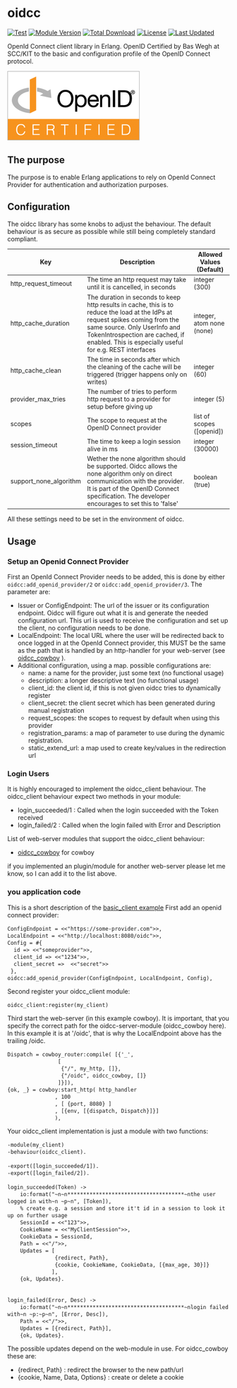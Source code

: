 # oidcc

[![Test](https://github.com/Erlang-Openid/oidcc/actions/workflows/test.yml/badge.svg)](https://github.com/Erlang-Openid/oidcc/actions/workflows/test.yml)
[![Module Version](https://img.shields.io/hexpm/v/oidcc.svg)](https://hex.pm/packages/oidcc)
[![Total Download](https://img.shields.io/hexpm/dt/oidcc.svg)](https://hex.pm/packages/oidcc)
[![License](https://img.shields.io/hexpm/l/oidcc.svg)](https://github.com/Erlang-Openid/oidcc/blob/master/LICENSE)
[![Last Updated](https://img.shields.io/github/last-commit/Erlang-Openid/oidcc.svg)](https://github.com/Erlang-Openid/oidcc/commits/master)

OpenId Connect client library in Erlang.
OpenID Certified by Bas Wegh at SCC/KIT to the basic and configuration profile of the OpenID Connect protocol.

![OpenID Connect Certified Logo](./conformance/priv/static/oid_logo.png)
## The purpose
The purpose is to enable Erlang applications to rely on OpenId Connect Provider
for authentication and authorization purposes.

## Configuration
The oidcc library has some knobs to adjust the behaviour. The default behaviour is
as secure as possible while still being completely standard compliant.

| Key | Description | Allowed Values (Default) |
| --- | ---- | ---- |
| http_request_timeout | The time an http request may take until it is cancelled, in seconds | integer (300) |
| http_cache_duration | The duration in seconds to keep http results in cache, this is to reduce the load at the IdPs at request spikes coming from the same source. Only UserInfo and TokenIntrospection are cached, if enabled. This is especially useful for e.g. REST interfaces | integer, atom none (none) |
| http_cache_clean | The time in seconds after which the cleaning of the cache will be triggered (trigger happens only on writes) | integer (60) |
| provider_max_tries | The number of tries to perform http request to a provider for setup before giving up | integer (5) |
| scopes | The scope to request at the OpenID Connect provider | list of scopes ([openid]) |
| session_timeout | The time to keep a login session alive in ms | integer (30000) |
| support_none_algorithm | Wether the none algorithm should be supported. Oidcc allows the none algorithm only on direct communication with the provider. It is part of the OpenID Connect specification. The developer encourages to set this to 'false' | boolean (true) |

All these settings need to be set in the environment of oidcc.

## Usage
### Setup an Openid Connect Provider
First an OpenId Connect Provider needs to be added, this is done by either
`oidcc:add_openid_provider/2` or `oidcc:add_openid_provider/3`.
The parameter are:
* Issuer or ConfigEndpoint: The url of the issuer or its configuration endpoint.
  Oidcc will figure out what it is and generate the needed configuration url.
  This url is used to receive the configuration and set up the client, no
  configuration needs to be done.
* LocalEndpoint: The local URL where the user will be redirected back to once
  logged in at the OpenId Connect provider, this MUST be the same as the path that
  is handled by an http-handler for your web-server (see [oidcc_cowboy](https://github.com/indigo-dc/oidcc_cowboy) ).
* Additional configuration, using a map. possible configurations are:
  * name: a name for the provider, just some text (no functional usage)
  * description: a longer descriptive text (no functional usage)
  * client_id: the client id, if this is not given oidcc tries to dynamically register
  * client_secret: the client secret which has been generated during manual registration
  * request_scopes: the scopes to request by default when using this provider
  * registration_params: a map of parameter to use during the dynamic registration.
  * static_extend_url: a map used to create key/values in the redirection url


### Login Users
It is highly encouraged to implement the oidcc_client behaviour.
The oidcc_client behaviour expect two methods in your module:
 - login_succeeded/1 : Called when the login succeeded with the Token received
 - login_failed/2 : Called when the login failed with Error and Description

List of web-server modules that support the oidcc_client behaviour:
 * [oidcc_cowboy](https://github.com/indigo-dc/oidcc_cowboy) for cowboy

if you implemented an plugin/module for another web-server please let me know, so I can add it to the list above.


### you application code
This is a short description of the [basic_client example](https://github.com/indigo-dc/oidcc_cowboy/blob/master/example/basic_client)
First add an openid connect provider:
```
ConfigEndpoint = <<"https://some-provider.com">>,
LocalEndpoint = <<"http://localhost:8080/oidc">>,
Config = #{
  id => <<"someprovider">>,
  client_id => <<"1234">>,
  client_secret =>  <<"secret">>
 },
oidcc:add_openid_provider(ConfigEndpoint, LocalEndpoint, Config),
```

Second register your oidcc_client module:
```
oidcc_client:register(my_client)
```

Third start the web-server (in this example cowboy).
It is important, that you specify the correct path for the oidcc-server-module (oidcc_cowboy here).
In this example it is at '/oidc', that is why the LocalEndpoint above has the trailing /oidc.
```
Dispatch = cowboy_router:compile( [{'_',
  				[
   				 {"/", my_http, []},
   				 {"/oidc", oidcc_cowboy, []}
   				]}]),
{ok, _} = cowboy:start_http( http_handler
   		       , 100
   		       , [ {port, 8080} ]
   		       , [{env, [{dispatch, Dispatch}]}]
   		       ),
```

Your oidcc_client implementation is just a module with two functions:
```
-module(my_client)
-behaviour(oidcc_client).

-export([login_succeeded/1]).
-export([login_failed/2]).

login_succeeded(Token) ->
    io:format("~n~n*************************************~nthe user logged in with~n ~p~n", [Token]),
    % create e.g. a session and store it't id in a session to look it up on further usage
    SessionId = <<"123">>,
    CookieName = <<"MyClientSession">>,
    CookieData = SessionId,
    Path = <<"/">>,
    Updates = [
               {redirect, Path},
               {cookie, CookieName, CookieData, [{max_age, 30}]}
              ],
    {ok, Updates}.


login_failed(Error, Desc) ->
    io:format("~n~n*************************************~nlogin failed with~n ~p:~p~n", [Error, Desc]),
    Path = <<"/">>,
    Updates = [{redirect, Path}],
    {ok, Updates}.
```
The possible updates depend on the web-module in use.
For oidcc_cowboy these are:
* {redirect, Path} : redirect the browser to the new path/url
* {cookie, Name, Data, Options} : create or delete a cookie
